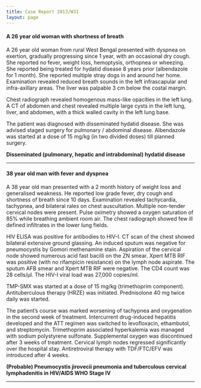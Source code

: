 ```yaml
---
title: Case Report 2013/W31
layout: page
---
```


#### A 26 year old woman with shortness of breath

A 26 year old woman from rural West Bengal presented with dyspnea on exertion, gradually progressing since 1 year, with an occasional dry cough. She reported no fever, weight loss, hemoptysis, orthopnea or wheezing. She reported being treated for hydatid disease 8 years prior (albendazole for 1 month). She reported multiple stray dogs in and around her home. Examination revealed reduced breath sounds in the left infrascapular and infra-axillary areas. The liver was palpable 3 cm below the costal margin. 

Chest radiograph revealed homogenous mass-like opacities in the left lung. A CT of abdomen and chest revealed multiple large cysts in the left lung, liver, and abdomen, with a thick walled cavity in the left lung base.

The patient was diagnosed with disseminated hydatid disease. She was advised staged surgery for pulmonary / abdominal disease. Albendazole was started at a dose of 15 mg/kg (in two divided doses) till planned surgery.

**Disseminated (pulmonary, hepatic and intrabdominal) hydatid disease**

----

#### 38 year old man with fever and dyspnea

A 38 year old man presented with a 2 month history of weight loss and generalised weakness. He reported low grade fever, dry cough and shortness of breath since 10 days. Examination revealed tachycardia, tachypnea, and bilateral rales on chest auscultation. Multiple non-tender cervical nodes were present. Pulse oximetry showed a oxygen saturation of 85% while breathing ambient room air. The chest radiograph showed few ill defined infiltrates in the lower lung fields.

HIV ELISA was positive for antibodies to HIV-I. CT scan of the chest showed bilateral extensive ground glassing. An induced sputum was negative for pneumocystis by Gomori methenamine stain. Aspiration of the cervical node showed numerous acid fast bacilli on the ZN smear. Xpert MTB RIF was positive (with no rifampicin resistance) on the lymph node aspirate. The sputum AFB smear and Xpert MTB RIF were negative. The CD4 count was 28 cells/μl. The HIV-I viral load was 27,000 copies/ml.

TMP-SMX was started at a dose of 15 mg/kg (trimethoprim component). Antituberculous therapy (HRZE) was initiated. Prednisolone 40 mg twice daily was started.

The patient’s course was marked worsening of tachypnea and oxygenation in the second week of treatment. Intercurrent drug-induced hepatitis developed and the ATT regimen was switched to levofloxacin, ethambutol, and streptomycin. Trimethoprim associated hyperkalemia was managed with sodium polystyrene sulfonate. Supplemental oxygen was discontinued after 3 weeks of treatment. Cervical lymph nodes regressed significantly over the hospital stay. Antiretroviral therapy with TDF/FTC/EFV was introduced after 4 weeks.

**(Probable) Pneumocystis jirovecii pneumonia and tuberculous cervical lymphadenitis in HIV/AIDS WHO Stage IV**

----


